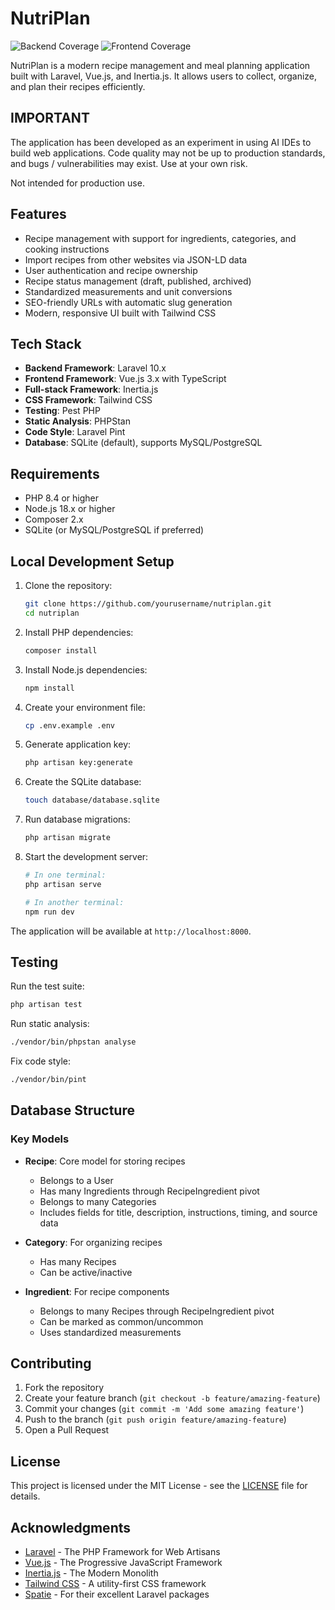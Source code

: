 # NutriPlan

![Backend Coverage](https://img.shields.io/badge/Backend%20Coverage-N%2FA-lightgrey)
![Frontend Coverage](https://img.shields.io/badge/Frontend%20Coverage-N%2FA-lightgrey)

NutriPlan is a modern recipe management and meal planning application built with Laravel, Vue.js, and Inertia.js. It allows users to collect, organize, and plan their recipes efficiently.

## IMPORTANT

The application has been developed as an experiment in using AI IDEs to build web applications.  Code quality may not be up to production standards, and bugs / vulnerabilities may exist.  Use at your own risk.

Not intended for production use.

## Features

- Recipe management with support for ingredients, categories, and cooking instructions
- Import recipes from other websites via JSON-LD data
- User authentication and recipe ownership
- Recipe status management (draft, published, archived)
- Standardized measurements and unit conversions
- SEO-friendly URLs with automatic slug generation
- Modern, responsive UI built with Tailwind CSS

## Tech Stack

- **Backend Framework**: Laravel 10.x
- **Frontend Framework**: Vue.js 3.x with TypeScript
- **Full-stack Framework**: Inertia.js
- **CSS Framework**: Tailwind CSS
- **Testing**: Pest PHP
- **Static Analysis**: PHPStan
- **Code Style**: Laravel Pint
- **Database**: SQLite (default), supports MySQL/PostgreSQL

## Requirements

- PHP 8.4 or higher
- Node.js 18.x or higher
- Composer 2.x
- SQLite (or MySQL/PostgreSQL if preferred)

## Local Development Setup

1. Clone the repository:
   ```bash
   git clone https://github.com/yourusername/nutriplan.git
   cd nutriplan
   ```

2. Install PHP dependencies:
   ```bash
   composer install
   ```

3. Install Node.js dependencies:
   ```bash
   npm install
   ```

4. Create your environment file:
   ```bash
   cp .env.example .env
   ```

5. Generate application key:
   ```bash
   php artisan key:generate
   ```

6. Create the SQLite database:
   ```bash
   touch database/database.sqlite
   ```

7. Run database migrations:
   ```bash
   php artisan migrate
   ```

8. Start the development server:
   ```bash
   # In one terminal:
   php artisan serve

   # In another terminal:
   npm run dev
   ```

The application will be available at `http://localhost:8000`.

## Testing

Run the test suite:
```bash
php artisan test
```

Run static analysis:
```bash
./vendor/bin/phpstan analyse
```

Fix code style:
```bash
./vendor/bin/pint
```

## Database Structure

### Key Models

- **Recipe**: Core model for storing recipes
  - Belongs to a User
  - Has many Ingredients through RecipeIngredient pivot
  - Belongs to many Categories
  - Includes fields for title, description, instructions, timing, and source data

- **Category**: For organizing recipes
  - Has many Recipes
  - Can be active/inactive

- **Ingredient**: For recipe components
  - Belongs to many Recipes through RecipeIngredient pivot
  - Can be marked as common/uncommon
  - Uses standardized measurements

## Contributing

1. Fork the repository
2. Create your feature branch (`git checkout -b feature/amazing-feature`)
3. Commit your changes (`git commit -m 'Add some amazing feature'`)
4. Push to the branch (`git push origin feature/amazing-feature`)
5. Open a Pull Request

## License

This project is licensed under the MIT License - see the [LICENSE](LICENSE) file for details.

## Acknowledgments

- [Laravel](https://laravel.com) - The PHP Framework for Web Artisans
- [Vue.js](https://vuejs.org) - The Progressive JavaScript Framework
- [Inertia.js](https://inertiajs.com) - The Modern Monolith
- [Tailwind CSS](https://tailwindcss.com) - A utility-first CSS framework
- [Spatie](https://spatie.be) - For their excellent Laravel packages

